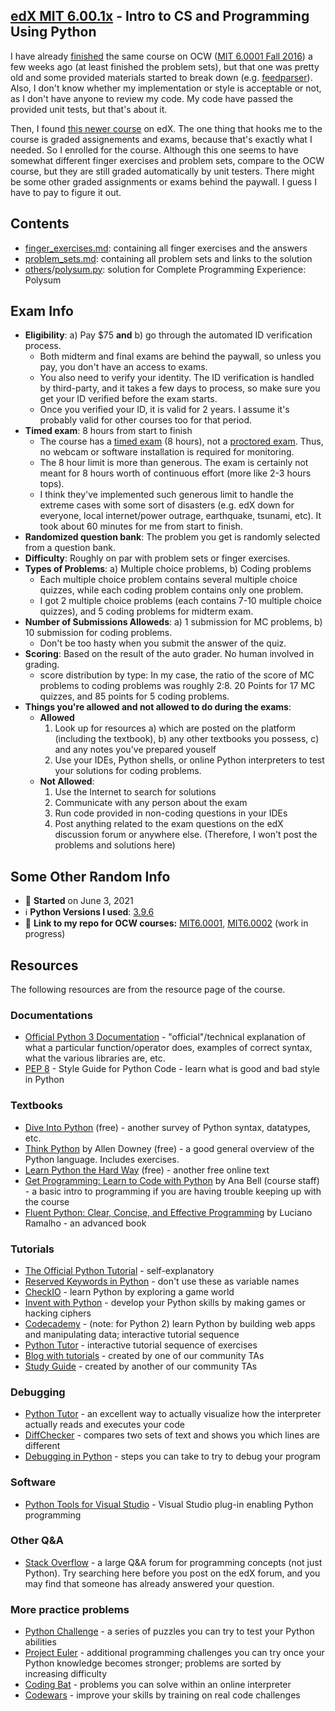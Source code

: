 ## [edX MIT 6.00.1x](https://www.edx.org/course/introduction-to-computer-science-and-programming-7) - Intro to CS and Programming Using Python
I have already [finished](https://github.com/lcsm29/MIT6.0001) the same course on OCW ([MIT 6.0001 Fall 2016](https://ocw.mit.edu/courses/electrical-engineering-and-computer-science/6-0001-introduction-to-computer-science-and-programming-in-python-fall-2016/)) a few weeks ago (at least finished the problem sets), but that one was pretty old and some provided materials started to break down (e.g. [feedparser](https://github.com/lcsm29/MIT6.0001/commit/c53684d2d6d06465bd0d08087161be7b7d529ee4#diff-d3d78a8e23517614c0c0c8a862b804341cf46d02c80d4db7a515b0f0d299468e)). Also, I don't know whether my implementation or style is acceptable or not, as I don't have anyone to review my code. My code have passed the provided unit tests, but that's about it.

Then, I found [this newer course](https://www.edx.org/course/introduction-to-computer-science-and-programming-7) on edX. The one thing that hooks me to the course is graded assignements and exams, because that's exactly what I needed. So I enrolled for the course. Although this one seems to have somewhat different finger exercises and problem sets, compare to the OCW course, but they are still graded automatically by unit testers. There might be some other graded assignments or exams behind the paywall. I guess I have to pay to figure it out.

## Contents
* [finger_exercises.md](https://github.com/lcsm29/edx-mit-6.00.1x/blob/main/finger_exercises.md): containing all finger exercises and the answers
* [problem_sets.md](https://github.com/lcsm29/edx-mit-6.00.1x/blob/main/problem_sets.md): containing all problem sets and links to the solution
* [others](https://github.com/lcsm29/edx-mit-6.00.1x/tree/main/others)/[polysum.py](https://github.com/lcsm29/edx-mit-6.00.1x/blob/main/others/polysum.py): solution for Complete Programming Experience: Polysum

## Exam Info
* **Eligibility**: a) Pay $75 **and** b) go through the automated ID verification process.
  * Both midterm and final exams are behind the paywall, so unless you pay, you don't have an access to exams.
  * You also need to verify your identity. The ID verification is handled by third-party, and it takes a few days to process, so make sure you get your ID verified before the exam starts.
  * Once you verified your ID, it is valid for 2 years. I assume it's probably valid for other courses too for that period.
* **Timed exam**: 8 hours from start to finish
  * The course has a [timed exam](https://support.edx.org/hc/en-us/articles/360000037728) (8 hours), not a [proctored exam](https://support.edx.org/hc/en-us/articles/207249428). Thus, no webcam or software installation is required for monitoring.
  * The 8 hour limit is more than generous. The exam is certainly not meant for 8 hours worth of continuous effort (more like 2-3 hours tops).
  * I think they've implemented such generous limit to handle the extreme cases with some sort of disasters (e.g. edX down for everyone, local internet/power outrage, earthquake, tsunami, etc). It took about 60 minutes for me from start to finish.
* **Randomized question bank**: The problem you get is randomly selected from a question bank.
* **Difficulty**: Roughly on par with problem sets or finger exercises.
* **Types of Problems**: a) Multiple choice problems, b) Coding problems
  * Each multiple choice problem contains several multiple choice quizzes, while each coding problem contains only one problem.
  * I got 2 multiple choice problems (each contains 7-10 multiple choice quizzes), and 5 coding problems for midterm exam.
* **Number of Submissions Alloweds**: a) 1 submission for MC problems, b) 10 submission for coding problems.
  * Don't be too hasty when you submit the answer of the quiz.
* **Scoring**: Based on the result of the auto grader. No human involved in grading.
  * score distribution by type: In my case, the ratio of the score of MC problems to coding problems was roughly 2:8. 20 Points for 17 MC quizzes, and 85 points for 5 coding problems.
* **Things you're allowed and not allowed to do during the exams**:
  * **Allowed**
    1. Look up for resources a) which are posted on the platform (including the textbook), b) any other textbooks you possess, c) and any notes you've prepared youself
    2. Use your IDEs, Python shells, or online Python interpreters to test your solutions for coding problems.
  * **Not Allowed**:
    1. Use the Internet to search for solutions
    2. Communicate with any person about the exam
    3. Run code provided in non-coding questions in your IDEs
    4. Post anything related to the exam questions on the edX discussion forum or anywhere else. (Therefore, I won't post the problems and solutions here)

## Some Other Random Info
* 📅 **Started** on June 3, 2021
* ℹ️ **Python Versions I used**: [3.9.6](https://www.python.org/downloads/release/python-396/)
* 🔗 **Link to my repo for OCW courses:** [MIT6.0001](https://github.com/lcsm29/MIT6.0001), [MIT6.0002](https://github.com/lcsm29/MIT6.0002) (work in progress)

## Resources
The following resources are from the resource page of the course.

### Documentations
* [Official Python 3 Documentation](https://docs.python.org/3/library/index.html) - "official"/technical explanation of what a particular function/operator does, examples of correct syntax, what the various libraries are, etc.
* [PEP 8](https://www.python.org/dev/peps/pep-0008/) - Style Guide for Python Code - learn what is good and bad style in Python

### Textbooks
* [Dive Into Python](https://diveintopython3.problemsolving.io/) (free) - another survey of Python syntax, datatypes, etc.
* [Think Python](https://greenteapress.com/wp/think-python-2e/) by Allen Downey (free) - a good general overview of the Python language. Includes exercises.
* [Learn Python the Hard Way](https://learnpythonthehardway.org/python3/) (free) - another free online text
* [Get Programming: Learn to Code with Python](https://www.manning.com/books/get-programming) by Ana Bell (course staff) - a basic intro to programming if you are having trouble keeping up with the course
* [Fluent Python: Clear, Concise, and Effective Programming](https://www.oreilly.com/library/view/fluent-python/9781491946237/) by Luciano Ramalho - an advanced book

### Tutorials
* [The Official Python Tutorial](https://docs.python.org/3/tutorial/) - self-explanatory
* [Reserved Keywords in Python](https://docs.python.org/3.0/reference/lexical_analysis.html#id8) - don't use these as variable names
* [CheckIO](https://checkio.org/) - learn Python by exploring a game world
* [Invent with Python](https://inventwithpython.com/) - develop your Python skills by making games or hacking ciphers
* [Codecademy](https://www.codecademy.com/catalog) - (note: for Python 2) learn Python by building web apps and manipulating data; interactive tutorial sequence
* [Python Tutor](http://www.pythontutor.com/) - interactive tutorial sequence of exercises
* [Blog with tutorials](https://mitxcsjourney.blogspot.com/) - created by one of our community TAs
* [Study Guide](https://docs.google.com/document/d/1oMYRnogRrGgCtz-26E8hJYLp7Bm99JS1SP4lhdXvqpw/edit#heading=h.wkdtdlnax0u3) - created by another of our community TAs

### Debugging
* [Python Tutor](http://www.pythontutor.com/) - an excellent way to actually visualize how the interpreter actually reads and executes your code
* [DiffChecker](https://www.diffchecker.com/) - compares two sets of text and shows you which lines are different
* [Debugging in Python](https://pythonconquerstheuniverse.wordpress.com/2009/09/10/debugging-in-python/) - steps you can take to try to debug your program

### Software
* [Python Tools for Visual Studio](https://microsoft.github.io/PTVS/) - Visual Studio plug-in enabling Python programming

### Other Q&A
* [Stack Overflow](https://stackoverflow.com/questions/tagged/python) - a large Q&A forum for programming concepts (not just Python). Try searching here before you post on the edX forum, and you may find that someone has already answered your question.

### More practice problems
* [Python Challenge](http://www.pythonchallenge.com/) - a series of puzzles you can try to test your Python abilities
* [Project Euler](https://projecteuler.net/) - additional programming challenges you can try once your Python knowledge becomes stronger; problems are sorted by increasing difficulty
* [Coding Bat](https://codingbat.com/python) - problems you can solve within an online interpreter
* [Codewars](https://www.codewars.com/?language=python) - improve your skills by training on real code challenges
